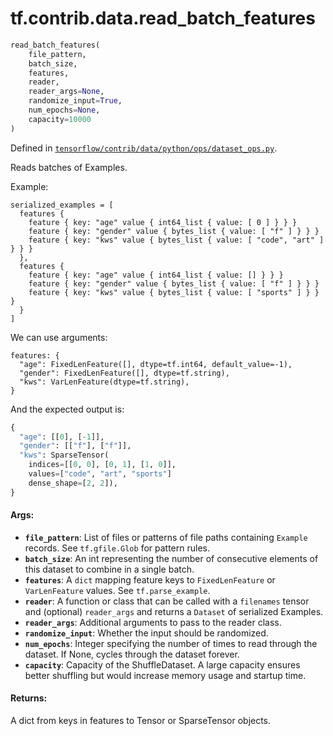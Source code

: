 <div itemscope itemtype="http://developers.google.com/ReferenceObject">
<meta itemprop="name" content="tf.contrib.data.read_batch_features" />
</div>

# tf.contrib.data.read_batch_features

``` python
read_batch_features(
    file_pattern,
    batch_size,
    features,
    reader,
    reader_args=None,
    randomize_input=True,
    num_epochs=None,
    capacity=10000
)
```



Defined in [`tensorflow/contrib/data/python/ops/dataset_ops.py`](https://www.tensorflow.org/code/tensorflow/contrib/data/python/ops/dataset_ops.py).

Reads batches of Examples.

Example:

```
serialized_examples = [
  features {
    feature { key: "age" value { int64_list { value: [ 0 ] } } }
    feature { key: "gender" value { bytes_list { value: [ "f" ] } } }
    feature { key: "kws" value { bytes_list { value: [ "code", "art" ] } } }
  },
  features {
    feature { key: "age" value { int64_list { value: [] } } }
    feature { key: "gender" value { bytes_list { value: [ "f" ] } } }
    feature { key: "kws" value { bytes_list { value: [ "sports" ] } } }
  }
]
```

We can use arguments:

```
features: {
  "age": FixedLenFeature([], dtype=tf.int64, default_value=-1),
  "gender": FixedLenFeature([], dtype=tf.string),
  "kws": VarLenFeature(dtype=tf.string),
}
```

And the expected output is:

```python
{
  "age": [[0], [-1]],
  "gender": [["f"], ["f"]],
  "kws": SparseTensor(
    indices=[[0, 0], [0, 1], [1, 0]],
    values=["code", "art", "sports"]
    dense_shape=[2, 2]),
}
```

#### Args:

* <b>`file_pattern`</b>: List of files or patterns of file paths containing
    `Example` records. See `tf.gfile.Glob` for pattern rules.
* <b>`batch_size`</b>: An int representing the number of consecutive elements of this
    dataset to combine in a single batch.
* <b>`features`</b>: A `dict` mapping feature keys to `FixedLenFeature` or
    `VarLenFeature` values. See `tf.parse_example`.
* <b>`reader`</b>: A function or class that can be called with a `filenames` tensor
    and (optional) `reader_args` and returns a `Dataset` of serialized
    Examples.
* <b>`reader_args`</b>: Additional arguments to pass to the reader class.
* <b>`randomize_input`</b>: Whether the input should be randomized.
* <b>`num_epochs`</b>: Integer specifying the number of times to read through the
    dataset. If None, cycles through the dataset forever.
* <b>`capacity`</b>: Capacity of the ShuffleDataset. A large capacity ensures better
    shuffling but would increase memory usage and startup time.


#### Returns:

  A dict from keys in features to Tensor or SparseTensor objects.